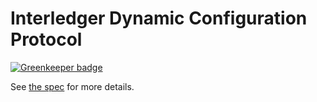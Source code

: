 # Interledger Dynamic Configuration Protocol

[![Greenkeeper badge](https://badges.greenkeeper.io/interledgerjs/ilp-protocol-ildcp.svg)](https://greenkeeper.io/)

See [the spec](https://interledger.org/rfcs/0031-dynamic-configuration-protocol/) for more details.
